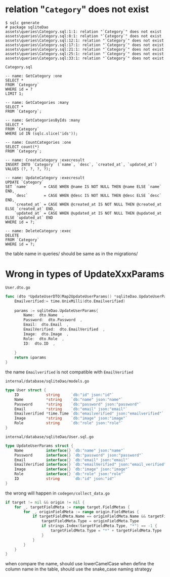 # relation "`Category`" does not exist
```shell
$ sqlc generate 
# package sqliteDao
assets\queries\Category.sql:1:1: relation "`Category`" does not exist
assets\queries\Category.sql:8:1: relation "`Category`" does not exist
assets\queries\Category.sql:12:1: relation "`Category`" does not exist
assets\queries\Category.sql:17:1: relation "`Category`" does not exist
assets\queries\Category.sql:21:1: relation "`Category`" does not exist
assets\queries\Category.sql:25:1: relation "`Category`" does not exist
assets\queries\Category.sql:33:1: relation "`Category`" does not exist
```

`Category.sql`
```sqlite
-- name: GetCategory :one
SELECT *
FROM `Category`
WHERE id = ?
LIMIT 1;

-- name: GetCategories :many
SELECT *
FROM `Category`;

-- name: GetCategoriesByIds :many
SELECT *
FROM `Category`
WHERE id IN (sqlc.slice('ids'));

-- name: CountCategories :one
SELECT count(*)
FROM `Category`;

-- name: CreateCategory :execresult
INSERT INTO `Category` (`name`, `desc`, `created_at`, `updated_at`)
VALUES (?, ?, ?, ?);

-- name: UpdateCategory :execresult
UPDATE `Category`
SET `name`       = CASE WHEN @name IS NOT NULL THEN @name ELSE `name` END,
    `desc`       = CASE WHEN @desc IS NOT NULL THEN @desc ELSE `desc` END,
    `created_at` = CASE WHEN @created_at IS NOT NULL THEN @created_at ELSE `created_at` END,
    `updated_at` = CASE WHEN @updated_at IS NOT NULL THEN @updated_at ELSE `updated_at` END
WHERE id = ?;

-- name: DeleteCategory :exec
DELETE
FROM `Category`
WHERE id = ?;

```

the table name in queries/ should be same as in the migrations/

# Wrong in types of UpdateXxxParams
`User.dto.go`
```go
func (dto *UpdateUserDTO)Map2UpdateUserParams() *sqliteDao.UpdateUserParams {
	Emailverified:= time.UnixMilli(dto.Emailverified)
		
	params := sqliteDao.UpdateUserParams{
        Name:  dto.Name  ,
        Password:  dto.Password  ,
        Email:  dto.Email  ,
        EmailVerified:  dto.EmailVerified  ,
        Image:  dto.Image  ,
        Role:  dto.Role  ,
        ID:  dto.ID  ,
        
    }
    return &params
}

```
the name `Emailverified` is not compatible with `EmailVerified`

`internal/database/sqliteDao/models.go`
```go
type User struct {
	ID            string     `db:"id" json:"id"`
	Name          *string    `db:"name" json:"name"`
	Password      *string    `db:"password" json:"password"`
	Email         *string    `db:"email" json:"email"`
	Emailverified *time.Time `db:"emailverified" json:"emailverified"`
	Image         *string    `db:"image" json:"image"`
	Role          string     `db:"role" json:"role"`
}
```

`internal/database/sqliteDao/User.sql.go`
```go
type UpdateUserParams struct {
	Name          interface{} `db:"name" json:"name"`
	Password      interface{} `db:"password" json:"password"`
	Email         interface{} `db:"email" json:"email"`
	EmailVerified interface{} `db:"emailVerified" json:"email_verified"`
	Image         interface{} `db:"image" json:"image"`
	Role          interface{} `db:"role" json:"role"`
	ID            string      `db:"id" json:"id"`
}
```

the wrong will happen in `codegen/collect_data.go`
```go
if target != nil && origin != nil {
    for _, targetFieldMeta := range target.FieldMetas {
        for _, originFieldMeta := range origin.FieldMetas {
            if targetFieldMeta.Name == originFieldMeta.Name && targetFieldMeta.Type != originFieldMeta.Type && targetFieldMeta.Type == "*ast.InterfaceType" {
                targetFieldMeta.Type = originFieldMeta.Type
                if strings.Index(targetFieldMeta.Type, "*") == -1 {
                    targetFieldMeta.Type = "*" + targetFieldMeta.Type
                }
            }
        }
    }
}
```
when compare the name, should use lowerCamelCase 
when define the column name in the table, should use the snake_case naming strategy